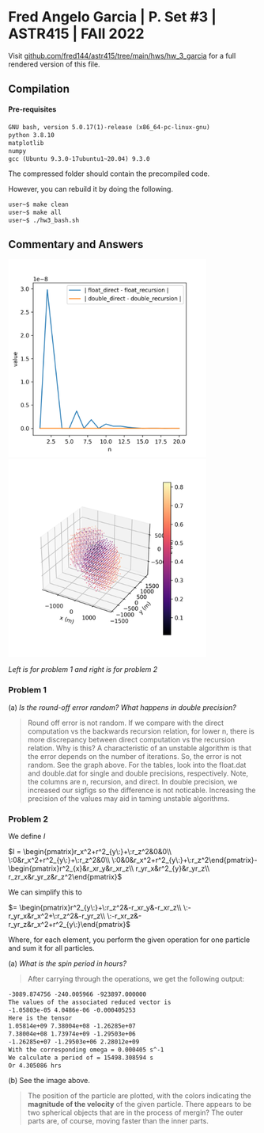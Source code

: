 # Fred Angelo Garcia | P. Set #3 | ASTR415 | FAll 2022
Visit [github.com/fred144/astr415/tree/main/hws/hw_3_garcia](github.com/fred144/astr415/tree/main/hws/hw_3_garcia) for a full rendered version of this file. 

## Compilation 
#### Pre-requisites
```console
GNU bash, version 5.0.17(1)-release (x86_64-pc-linux-gnu)
python 3.8.10 
matplotlib
numpy
gcc (Ubuntu 9.3.0-17ubuntu1~20.04) 9.3.0
```
The compressed folder should contain the precompiled code. 

However, you can rebuild it by doing the following.
```console
user~$ make clean
user~$ make all
user~$ ./hw3_bash.sh 
```
## Commentary and Answers 

<img src=./p1_results.png alt="drawing" width="400"/> 
<img src=./p2_results.png alt="drawing" width="400"/>
<!-- ![image info](./p1_results.png ) -->

*Left is for problem 1 and right is for problem 2*

### Problem 1
(a) *Is the round-off error random? What happens in double precision?*
> Round off error is not random. If we compare with the direct computation vs the backwards recursion relation, for lower n, there is more discrepancy between direct computation vs the recursion relation. Why is this? A characteristic of an unstable algorithm is that the error depends on the number of iterations. So, the error is not random. See the graph above. For the tables, look into the float.dat and double.dat for single and double precisions, respectively. Note, the columns are n, recursion, and  direct. In double precision, we increased our sigfigs so the difference is not noticable. Increasing the precision of the values may aid in taming unstable algorithms. 


### Problem 2

We define *I*

$I = \begin{pmatrix}r_x^2+r^2_{y\:}+\:r_z^2&0&0\\ \:0&r_x^2+r^2_{y\:}+\:r_z^2&0\\ \:0&0&r_x^2+r^2_{y\:}+\:r_z^2\end{pmatrix}-\begin{pmatrix}r^2_{x}&r_xr_y&r_xr_z\\ r_yr_x&r^2_{y}&r_yr_z\\ r_zr_x&r_yr_z&r_z^2\end{pmatrix}$

We can simplify this to 

$= \begin{pmatrix}r^2_{y\:}+\:r_z^2&-r_xr_y&-r_xr_z\\ \:-r_yr_x&r_x^2+\:r_z^2&-r_yr_z\\ \:-r_xr_z&-r_yr_z&r_x^2+r^2_{y\:}\end{pmatrix}$ 

Where, for each element, you perform the given operation for one particle and sum it for all particles. 

(a) *What is the spin period in hours?*
> After carrying through the operations, we get the following output:
```Total Angular Momentum Vector
-3089.874756 -240.005966 -923897.000000 
The values of the associated reduced vector is 
-1.05803e-05 4.0486e-06 -0.000405253 
Here is the tensor
1.05814e+09 7.38004e+08 -1.26285e+07 
7.38004e+08 1.73974e+09 -1.29503e+06 
-1.26285e+07 -1.29503e+06 2.28012e+09 
With the corresponding omega = 0.000405 s^-1 
We calculate a period of = 15498.308594 s 
Or 4.305086 hrs 
```

(b) See the image above. 
> The position of the particle are plotted, with the colors indicating the **magnitude of the velocity** of the given particle. There appears to be two spherical objects that are in the process of mergin? The outer parts are, of course, moving faster than the inner parts. 